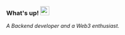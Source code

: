 ### What's up!&nbsp;<img src="https://github.com/rajput2107/rajput2107/blob/master/Assets/Earth.gif" width="24px">
<em> A Backend developer and a Web3 enthusiast.</em>
 <br/>


